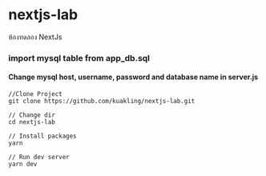# nextjs-lab
ห้องทดลอง NextJs

### import mysql table from app_db.sql
#### Change mysql host, username, password and database name in server.js


```
//Clone Project
git clone https://github.com/kuakling/nextjs-lab.git
```

```
// Change dir
cd nextjs-lab
```

```
// Install packages
yarn
```

```
// Run dev server
yarn dev
```